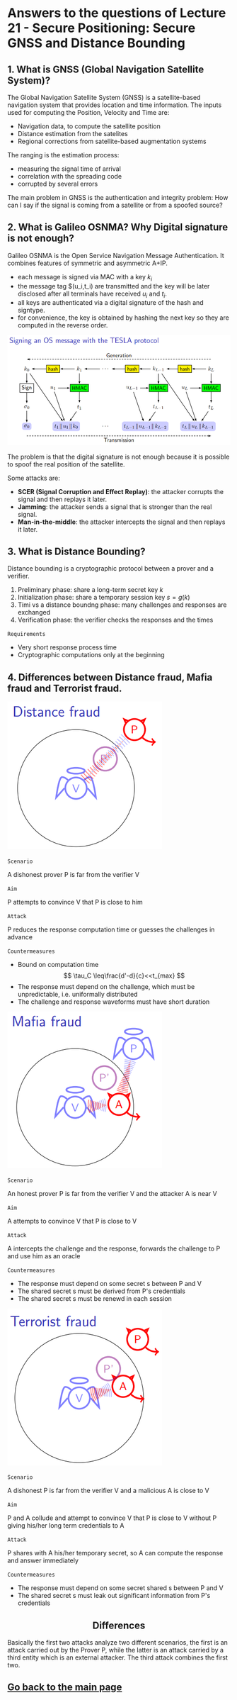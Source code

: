 # Answers to the questions of Lecture 21 - Secure Positioning: Secure GNSS and Distance Bounding

## 1. What is GNSS (Global Navigation Satellite System)?
The Global Navigation Satellite System (GNSS) is a satellite-based navigation system that provides location and time information. The inputs used for computing the Position, Velocity and Time are:
- Navigation data, to compute the satellite position
- Distance estimation from the satelites
- Regional corrections from satellite-based augmentation systems

The ranging is the estimation process:
- measuring the signal time of arrival
- correlation with the spreading code
- corrupted by several errors

The main problem in GNSS is the authentication and integrity problem: How can I say if the signal is coming from a satellite or from a spoofed source?

## 2. What is Galileo OSNMA? Why Digital signature is not enough?
Galileo OSNMA is the Open Service Navigation Message Authentication. It combines features of symmetric and asymmetric A+IP.
- each message is signed via MAC with a key $k_i$
- the message tag $(u_i,t_i) are transmitted and the key will be later disclosed after all terminals have received $u_i$ and $t_i$.
- all keys are authenticated via a digital signature of the hash and signtype.
- for convenience, the key is obtained by hashing the next key so they are computed in the reverse order.

![TESLA Protocol](../Figures/tesla.png)

The problem is that the digital signature is not enough because it is possible to spoof the real position of the satellite. 

Some attacks are:
- **SCER (Signal Corruption and Effect Replay)**: the attacker corrupts the signal and then replays it later.
- **Jamming**: the attacker sends a signal that is stronger than the real signal.
- **Man-in-the-middle**: the attacker intercepts the signal and then replays it later.

## 3. What is Distance Bounding?
Distance bounding is a cryptographic protocol between a prover and a verifier. 

1. Preliminary phase: share a long-term secret key $k$
2. Initialization phase: share a temporary session key $s=g(k)$
3. Timi vs a distance boundng phase: many challenges and responses are exchanged
4. Verification phase: the verifier checks the responses and the times

`Requirements`

- Very short response process time
- Cryptographic computations only at the beginning

## 4. Differences between Distance fraud, Mafia fraud and Terrorist fraud.

![Distance fraud](../Figures/distance.png)

`Scenario`

A dishonest prover P is far from the verifier V

`Aim`

P attempts to convince V that P is close to him

`Attack`

P reduces the response computation time or guesses the challenges in advance

`Countermeasures`

- Bound on computation time
  $$
  \tau_C \leq\frac{d'-d}{c}<<t_{max}
  $$
- The response must depend on the challenge, which must be unpredictable, i.e. uniformally distributed
- The challenge and response waveforms must have short duration

![Mafia fraud](../Figures/mafia.png)

`Scenario`

An honest prover P is far from the verifier V and the attacker A is near V

`Aim`

A attempts to convince V that P is close to V

`Attack`

A intercepts the challenge and the response, forwards the challenge to P and use him as an oracle

`Countermeasures`

- The response must depend on some secret s between P and V
- The shared secret s must be derived from P's credentials
- The shared secret s must be renewd in each session

![Terrorist fraud](../Figures/terrorist.png)

`Scenario`

A dishonest P is far from the verifier V and a malicious A is close to V

`Aim`

P and A collude and attempt to convince V that P is close to V without P giving his/her long term credentials to A

`Attack`

P shares with A his/her temporary secret, so A can compute the response and answer immediately

`Countermeasures`

- The response must depend on some secret shared s between P and V
- The shared secret s must leak out significant information from P's credentials

<h2 align='center'>Differences</h2>

Basically the first two attacks analyze two different scenarios, the first is an attack carried out by the Prover P, while the latter is an attack carried by a third entity which is an external attacker.
The third attack combines the first two.


## [Go back to the main page](../Possible_Questions.md)